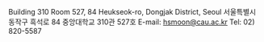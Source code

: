 Building 310 Room 527, 84 Heukseok-ro, Dongjak District, Seoul 
서울특별시 동작구 흑석로 84 중앙대학교 310관 527호
E-mail: hsmoon@cau.ac.kr
Tel: 02) 820-5587